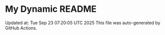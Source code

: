 # My Dynamic README
Updated at: Tue Sep 23 07:20:05 UTC 2025
This file was auto-generated by GitHub Actions.
